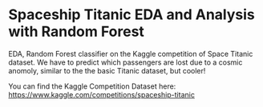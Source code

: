 # Spaceship Titanic EDA and Analysis with Random Forest
 EDA, Random Forest classifier on the Kaggle competition of Space Titanic dataset.
 We have to predict which passengers are lost due to a cosmic anomoly, similar to the the basic Titanic dataset, but cooler!

 You can find the Kaggle Competition Dataset here:
 https://www.kaggle.com/competitions/spaceship-titanic
